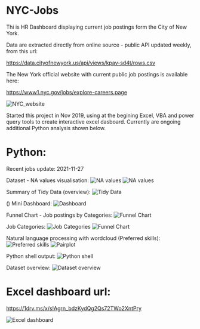 # NYC-Jobs

Thi is HR Dashboard displaying current job postings form the City of New York.

Data are extracted directly from online source - public API updated weekly, from this url: 

https://data.cityofnewyork.us/api/views/kpav-sd4t/rows.csv

The New York official website with current public job postings is available here:

https://www1.nyc.gov/jobs/explore-careers.page

![NYC_website](https://github.com/arturmark/NYC-Jobs/blob/master/Pictures/NYC_website.PNG)


Started this project in Nov 2019, using at the begining Excel, VBA and power query tools to create interactive excel dasboard. Currently are ongoing additional Python analysis shown below.



# Python:
Recent jobs update: 2021-11-27

Dataset - NA values visualisation:
![NA values](https://github.com/arturmark/NYC-Jobs/blob/master/Charts/NA_Matrix.png)
![NA values](https://github.com/arturmark/NYC-Jobs/blob/master/Charts/NA_Bar.png)

Summary of Tidy Data (overview):
![Tidy Data](https://github.com/arturmark/NYC-Jobs/blob/master/Pictures/NYC_dataset_overview.PNG)

()
Mini Dashboard:
![Dashboard](https://github.com/arturmark/NYC-Jobs/blob/master/Charts/Dashboard.png)

Funnel Chart - Job postings by Categories:
![Funnel Chart](https://github.com/arturmark/NYC-Jobs/blob/master/Charts/Funnel%20(a-z).png)

Job Categories:
![Job Categories](https://github.com/arturmark/NYC-Jobs/blob/master/Charts/Python%20Chart-1.png)
![Funnel Chart](https://github.com/arturmark/NYC-Jobs/blob/master/Charts/JobCat_CareerLev.png)

Natural language processing with wordcloud (Preferred skills):
![Preferred skills](https://github.com/arturmark/NYC-Jobs/blob/master/Preferred%20skills.png)
![Pairplot](https://github.com/arturmark/NYC-Jobs/blob/master/Pairplot.png)

Python shell output:
![Python shell](https://github.com/arturmark/NYC-Jobs/blob/master/Python%20analysis.png)

Dataset overview:
![Dataset overview](https://github.com/arturmark/NYC-Jobs/blob/master/Dataset%20overview.png)





# Excel dashboard url: 

https://1drv.ms/x/s!Agrn_bdzKydQg2Qs72TWo2XntPry

![Excel dashboard](https://github.com/arturmark/NYC-Jobs/blob/master/NYC%20Jobs%20-%20Excel%20Dashboard.PNG)
